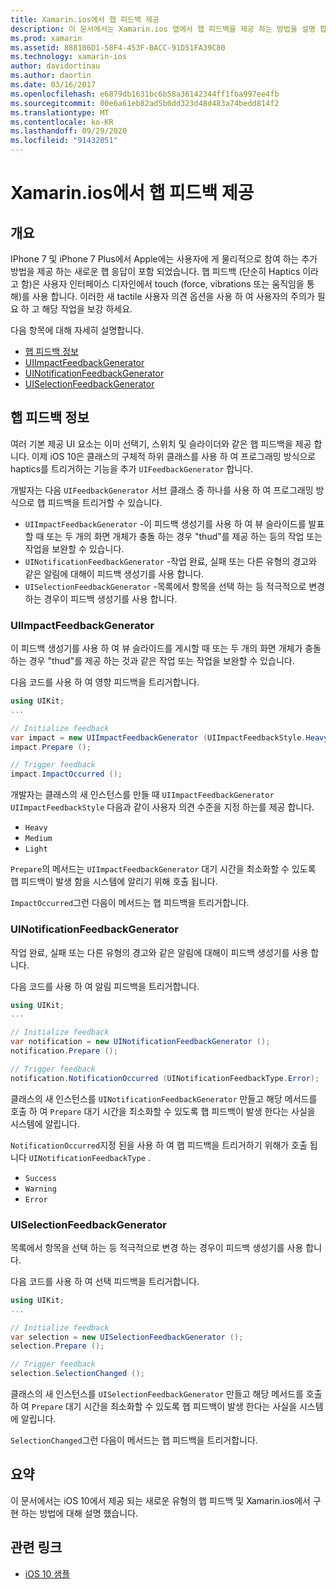 ```yaml
---
title: Xamarin.ios에서 햅 피드백 제공
description: 이 문서에서는 Xamarin.ios 앱에서 햅 피드백을 제공 하는 방법을 설명 합니다. UIImpactFeedbackGenerator, UINotificationFeedbackGenerator 및 UISelectionFeedbackGenerator에 대해 설명 합니다.
ms.prod: xamarin
ms.assetid: 888106D1-58F4-453F-BACC-91D51FA39C80
ms.technology: xamarin-ios
author: davidortinau
ms.author: daortin
ms.date: 03/16/2017
ms.openlocfilehash: e6879db1631bc6b58a36142344ff1fba997ee4fb
ms.sourcegitcommit: 00e6a61eb82ad5b0dd323d48d483a74bedd814f2
ms.translationtype: MT
ms.contentlocale: ko-KR
ms.lasthandoff: 09/29/2020
ms.locfileid: "91432051"
---
```

# <a name="providing-haptic-feedback-in-xamarinios"></a>Xamarin.ios에서 햅 피드백 제공

<a name="Overview"></a>

## <a name="overview"></a>개요

IPhone 7 및 iPhone 7 Plus에서 Apple에는 사용자에 게 물리적으로 참여 하는 추가 방법을 제공 하는 새로운 햅 응답이 포함 되었습니다. 햅 피드백 (단순히 Haptics 이라고 함)은 사용자 인터페이스 디자인에서 touch (force, vibrations 또는 움직임을 통해)를 사용 합니다. 이러한 새 tactile 사용자 의견 옵션을 사용 하 여 사용자의 주의가 필요 하 고 해당 작업을 보강 하세요.

다음 항목에 대해 자세히 설명합니다.

- [햅 피드백 정보](#About-Haptic-Feedback)
- [UIImpactFeedbackGenerator](#UIImpactFeedbackGenerator)
- [UINotificationFeedbackGenerator](#UINotificationFeedbackGenerator)
- [UISelectionFeedbackGenerator](#UISelectionFeedbackGenerator)

<a name="About-Haptic-Feedback"></a>

## <a name="about-haptic-feedback"></a>햅 피드백 정보

여러 기본 제공 UI 요소는 이미 선택기, 스위치 및 슬라이더와 같은 햅 피드백을 제공 합니다. 이제 iOS 10은 클래스의 구체적 하위 클래스를 사용 하 여 프로그래밍 방식으로 haptics를 트리거하는 기능을 추가 `UIFeedbackGenerator` 합니다.

개발자는 다음 `UIFeedbackGenerator` 서브 클래스 중 하나를 사용 하 여 프로그래밍 방식으로 햅 피드백을 트리거할 수 있습니다.

- `UIImpactFeedbackGenerator` -이 피드백 생성기를 사용 하 여 뷰 슬라이드를 발표할 때 또는 두 개의 화면 개체가 충돌 하는 경우 "thud"를 제공 하는 등의 작업 또는 작업을 보완할 수 있습니다.
- `UINotificationFeedbackGenerator` -작업 완료, 실패 또는 다른 유형의 경고와 같은 알림에 대해이 피드백 생성기를 사용 합니다.
- `UISelectionFeedbackGenerator` -목록에서 항목을 선택 하는 등 적극적으로 변경 하는 경우이 피드백 생성기를 사용 합니다.

<a name="UIImpactFeedbackGenerator"></a>

### <a name="uiimpactfeedbackgenerator"></a>UIImpactFeedbackGenerator

이 피드백 생성기를 사용 하 여 뷰 슬라이드를 게시할 때 또는 두 개의 화면 개체가 충돌 하는 경우 "thud"를 제공 하는 것과 같은 작업 또는 작업을 보완할 수 있습니다.

다음 코드를 사용 하 여 영향 피드백을 트리거합니다.

```csharp
using UIKit;
...

// Initialize feedback
var impact = new UIImpactFeedbackGenerator (UIImpactFeedbackStyle.Heavy);
impact.Prepare ();

// Trigger feedback
impact.ImpactOccurred ();
```

개발자는 클래스의 새 인스턴스를 만들 때 `UIImpactFeedbackGenerator` `UIImpactFeedbackStyle` 다음과 같이 사용자 의견 수준을 지정 하는를 제공 합니다.

- `Heavy`
- `Medium`
- `Light`

`Prepare`의 메서드는 `UIImpactFeedbackGenerator` 대기 시간을 최소화할 수 있도록 햅 피드백이 발생 함을 시스템에 알리기 위해 호출 됩니다.

`ImpactOccurred`그런 다음이 메서드는 햅 피드백을 트리거합니다.

<a name="UINotificationFeedbackGenerator"></a>

### <a name="uinotificationfeedbackgenerator"></a>UINotificationFeedbackGenerator

작업 완료, 실패 또는 다른 유형의 경고와 같은 알림에 대해이 피드백 생성기를 사용 합니다.

다음 코드를 사용 하 여 알림 피드백을 트리거합니다.

```csharp
using UIKit;
...

// Initialize feedback
var notification = new UINotificationFeedbackGenerator ();
notification.Prepare ();

// Trigger feedback
notification.NotificationOccurred (UINotificationFeedbackType.Error);
```

클래스의 새 인스턴스를 `UINotificationFeedbackGenerator` 만들고 해당 메서드를 호출 하 여 `Prepare` 대기 시간을 최소화할 수 있도록 햅 피드백이 발생 한다는 사실을 시스템에 알립니다.

`NotificationOccurred`지정 된을 사용 하 여 햅 피드백을 트리거하기 위해가 호출 됩니다 `UINotificationFeedbackType` .

- `Success`
- `Warning`
- `Error`

<a name="UISelectionFeedbackGenerator"></a>

### <a name="uiselectionfeedbackgenerator"></a>UISelectionFeedbackGenerator

목록에서 항목을 선택 하는 등 적극적으로 변경 하는 경우이 피드백 생성기를 사용 합니다.

다음 코드를 사용 하 여 선택 피드백을 트리거합니다.

```csharp
using UIKit;
...

// Initialize feedback
var selection = new UISelectionFeedbackGenerator ();
selection.Prepare ();

// Trigger feedback
selection.SelectionChanged ();
```

클래스의 새 인스턴스를 `UISelectionFeedbackGenerator` 만들고 해당 메서드를 호출 하 여 `Prepare` 대기 시간을 최소화할 수 있도록 햅 피드백이 발생 한다는 사실을 시스템에 알립니다.

`SelectionChanged`그런 다음이 메서드는 햅 피드백을 트리거합니다.

## <a name="summary"></a>요약

이 문서에서는 iOS 10에서 제공 되는 새로운 유형의 햅 피드백 및 Xamarin.ios에서 구현 하는 방법에 대해 설명 했습니다.

## <a name="related-links"></a>관련 링크

- [iOS 10 샘플](/samples/browse/?products=xamarin&term=Xamarin.iOS%2biOS10)